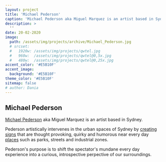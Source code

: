 ```yaml
---
layout: project
title: 'Michael Pederson'
caption: 'Michael Pederson aka Miguel Marquez is an artist based in Sydney'
description: >
  ''
date: 20-02-2020
image: 
  path: /assets/img/projects/archive/Michael_Pederson.jpg
  # srcset: 
  #   1920w: /assets/img/projects/qwtel.jpg
  #   960w:  /assets/img/projects/qwtel@0,5x.jpg
  #   480w:  /assets/img/projects/qwtel@0,25x.jpg
accent_color: '#E5B10F'
accent_image:
  background: '#E5B10F'
theme_color: '#E5B10F'
sitemap: false
# author: Dania
---
```

## Michael Pederson

[Michael Pederson](https://miguelmarquezoutside.com/) aka Miguel Marquez is an artist based in Sydney.

Pederson artistically intervenes in the urban spaces of Sydney by [creating signs](https://www.thisiscolossal.com/2015/10/sydney-street-signs/) that are thought provoking, quirky and humorous near every day [places](https://www.thisiscolossal.com/2017/09/michael-pedersons-lighthearted-street-art-is-hidden-in-plain-sight/) such as parks, streets and industrial zones.

Pederson's purpose is to shift the spectator's mundane every day experience into a curious, introspective perpective of our surroundings.
